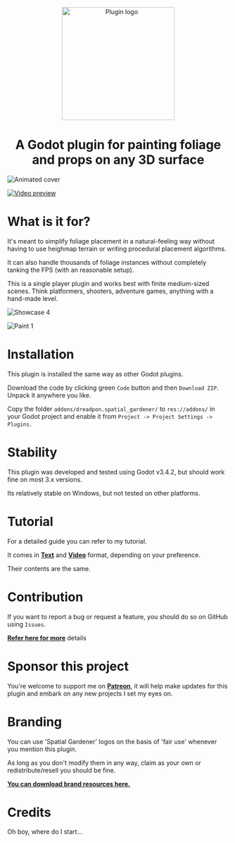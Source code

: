 <p align="center">
    <img width="256px" src="https://i.postimg.cc/cCR75L44/logo.png" alt="Plugin logo" />
    <h1 align="center">
        A Godot plugin for painting foliage and props on any 3D surface
    </h1>
</p>

![Animated cover](https://i.postimg.cc/fRwVwFVq/spatial-gardener.gif)

[![Video preview](https://i.postimg.cc/9FcssTbG/external-trailer-thubmnail.jpg)](https://youtu.be/Yod-SPBqitQ)

# What is it for?

It's meant to simplify foliage placement in a natural-feeling way without having to use heighmap terrain or writing procedural placement algorithms.

It can also handle thousands of foliage instances without completely tanking the FPS (with an reasonable setup).

This is a single player plugin and works best with finite medium-sized scenes. Think platformers, shooters, adventure games, anything with a hand-made level.

![Showcase 4](https://i.postimg.cc/ryx9pQCX/showcase-4.jpg)

![Paint 1](https://i.postimg.cc/Qxs4cR0J/paint-1.jpg)

# Installation

This plugin is installed the same way as other Godot plugins.

Download the code by clicking green `Code` button and then `Download ZIP`. Unpack it anywhere you like.

Copy the folder `addons/dreadpon.spatial_gardener/` to `res://addons/` in your Godot project and enable it from `Project -> Project Settings -> Plugins`.

# Stability

This plugin was developed and tested using Godot v3.4.2, but should work fine on most 3.x versions.

Its relatively stable on Windows, but not tested on other platforms.

# Tutorial

For a detailed guide you can refer to my tutorial.

It comes in **[Text](reference/TUTORIAL_ROOT.md)** and **[Video](localhost)** format, depending on your preference. 

Their contents are the same.

# Contribution

If you want to report a bug or request a feature, you should do so on GitHub using `Issues`.

**[Refer here for more](reference/CONTRIBUTION.md)** details

# Sponsor this project

You're welcome to support me on **[Patreon](https://www.patreon.com/dreadpon?fan_landing=true)**, it will help make updates for this plugin and embark on any new projects I set my eyes on.

# Branding

You can use 'Spatial Gardener' logos on the basis of 'fair use' whenever you mention this plugin.

As long as you don't modify them in any way, claim as your own or redistribute/resell you should be fine. 

**[You can download brand resources here.](https://drive.google.com/uc?export=download&id=15uOlIOFEy97uqVpmfIik7MDxEpwP4s_c)**

# Credits

Oh boy, where do I start...

